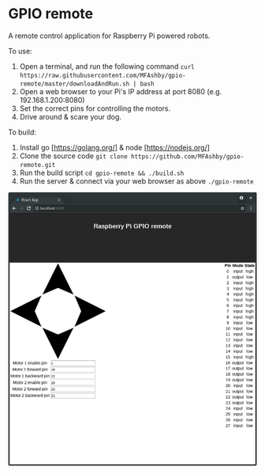 # GPIO remote

A remote control application for Raspberry Pi powered robots. 

To use:
1. Open a terminal, and run the following command
`curl https://raw.githubusercontent.com/MFAshby/gpio-remote/master/downloadAndRun.sh | bash`
2. Open a web browser to your Pi's IP address at port 8080 (e.g. 192.168.1.200:8080)
3. Set the correct pins for controlling the motors.
4. Drive around & scare your dog.

To build: 
1. Install go [https://golang.org/] & node [https://nodejs.org/]
2. Clone the source code
`git clone https://github.com/MFAshby/gpio-remote.git`
3. Run the build script
`cd gpio-remote && ./build.sh`
4. Run the server & connect via your web browser as above
`./gpio-remote`

![screenshot](./screenshot.png "screenshot")  
